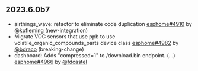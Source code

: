 ## 2023.6.0b7

- airthings_wave: refactor to eliminate code duplication [esphome#4910](https://github.com/esphome/esphome/pull/4910) by [@kpfleming](https://github.com/kpfleming) (new-integration)
- Migrate VOC sensors that use ppb to use volatile_organic_compounds_parts device class [esphome#4982](https://github.com/esphome/esphome/pull/4982) by [@bdraco](https://github.com/bdraco) (breaking-change)
- dashboard: Adds "compressed=1" to /download.bin endpoint. (...) [esphome#4966](https://github.com/esphome/esphome/pull/4966) by [@fdcastel](https://github.com/fdcastel)

